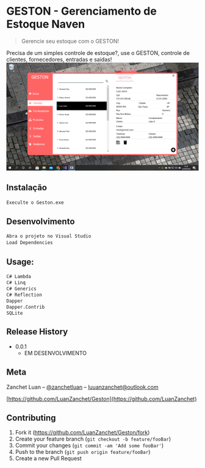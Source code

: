 # GESTON - Gerenciamento de Estoque Naven
> Gerencie seu estoque com o GESTON!

Precisa de um simples controle de estoque?, use o GESTON, controle de clientes, fornecedores, entradas e saidas! 
![](screenshot.png)

## Instalação

```sh
Execulte o Geston.exe

```

## Desenvolvimento

```sh
Abra o projeto no Visual Studio
Load Dependencies
```

## Usage: 
    C# Lambda
    C# Linq
    C# Generics
    C# Reflection
    Dapper
    Dapper.Contrib
    SQLite

## Release History

* 0.0.1
    * EM DESENVOLVIMENTO

## Meta

Zanchet Luan – [@zanchetluan](https://twitter.com/zanchetluan) – luuanzanchet@outlook.com



[https://github.com/LuanZanchet/Geston](https://github.com/LuanZanchet)

## Contributing

1. Fork it (<https://github.com/LuanZanchet/Geston/fork>)
2. Create your feature branch (`git checkout -b feature/fooBar`)
3. Commit your changes (`git commit -am 'Add some fooBar'`)
4. Push to the branch (`git push origin feature/fooBar`)
5. Create a new Pull Request

<!-- Markdown link & img dfn's -->
[npm-image]: https://img.shields.io/npm/v/datadog-metrics.svg?style=flat-square
[npm-url]: https://npmjs.org/package/datadog-metrics
[npm-downloads]: https://img.shields.io/npm/dm/datadog-metrics.svg?style=flat-square
[travis-image]: https://img.shields.io/travis/dbader/node-datadog-metrics/master.svg?style=flat-square
[travis-url]: https://travis-ci.org/dbader/node-datadog-metrics
[wiki]: https://github.com/yourname/yourproject/wiki
